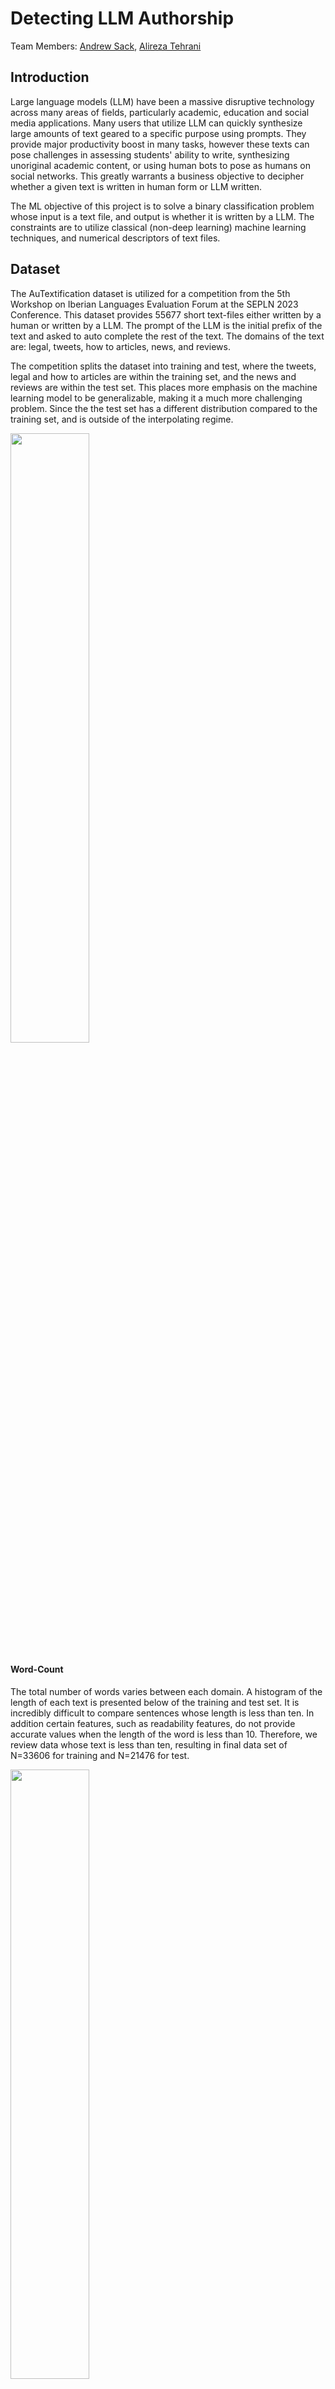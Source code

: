 # Detecting LLM Authorship

Team Members: [Andrew Sack](https://github.com/andrew-sack), [Alireza Tehrani](https://github.com/Ali-Tehrani)

## Introduction
Large language models (LLM) have been a massive disruptive technology across many areas of fields, particularly academic, education and social media applications. 
Many users that utilize LLM can quickly synthesize large amounts of text geared to a specific purpose using prompts. They provide major productivity boost in many tasks, however
these texts can pose challenges in assessing students' ability to write, synthesizing unoriginal academic content, or using human bots to pose as humans on social networks.
This greatly warrants a business objective to decipher whether a given text is written in human form or LLM written. 

The ML objective of this project is to solve a binary classification problem whose input is a text file, and output is whether it is written by a LLM. The constraints are
to utilize classical (non-deep learning) machine learning techniques, and numerical descriptors of text files.

## Dataset
The AuTextification dataset is utilized for a competition from the 5th Workshop on Iberian Languages Evaluation Forum at the SEPLN 2023 Conference. 
This dataset provides 55677 short text-files either written by a human or written by a LLM. The prompt of the LLM is the initial prefix of the text and asked to auto complete the rest of the text.
The domains of the text are: legal, tweets, how to articles, news, and reviews.  

The competition splits the dataset into training and test, where the tweets, legal and how to articles are 
within the training set, and the news and reviews are within the test set.  This places more emphasis on the machine learning model to be generalizable, making it a much more challenging problem. Since the the test set has a different distribution compared to the training set, and is
outside of the interpolating regime.

<img src="https://github.com/user-attachments/assets/9366d669-07e8-4087-bc99-80967cfd2ec9" width=50% height=50%>

#### Word-Count
The total number of words varies between each domain. A histogram of the length of each text is presented below of the training and test set. It is incredibly difficult to compare sentences whose length is less than ten. 
In addition certain features, such as readability features, do not provide accurate values when the length of the word is less than 10. Therefore, we review data whose text is less than ten, resulting in final data set of N=33606 for training and N=21476 for test.  

<img src="https://github.com/user-attachments/assets/76b15380-67fa-4f61-8897-002f661d6d66" width=50% height=50%>

The following illustrates the word-count per domain of the training and test set. The tweet shows the lowest amount of word count, and all other domains shows high frequency of word-count between 60-80. 

<img src="https://github.com/user-attachments/assets/9b4e23fc-7635-408f-bbc5-bef03022a795" width=75% height=75%>

## Feature Selection

Different description of the text file is computed resulting in a total list of 316 features. We consider a wide variety of features ranging from simple features that include:

- Total amount of (unique) words
- Relative frequencies of different punctuation, and letters.
- The average length of words and sentences.
- Lexical diversity of the text, defined as the total number of unique words divided by the total number of words.
- The number of emotional words used, obtained from the(EmoLex) Word-Emotion Association Lexicon dataset.
- The number of common words used, obtained from the COCA Word Frequency dataset.

In addition, we employed some existing natural language processing libraries to extract features, including:

- The text's polarity (positive, neutral or negative feeling of the text), and its sentiment (personal opinion, and factual information)
- The grade-level or years of education needed to understand the text
- The relative frequency of vowel sounds.  

The following outlines our distribution of four of our features (average word length, number of words, average number of words and average sentence length) based on generated and human data:

  <img src="https://github.com/user-attachments/assets/a7b40468-ba66-4f04-b14d-13cb30501fe0" width=50% height=50%>


## Model Selection and Results

We utilized four very common machine learning mdoels to predict binary classification problems: random forest, Light Gradient Boosting Machine (Light-GBM), and feed-forward neural networks (FFNN). 
We remove 10/% of our training dataset as a hold-out set for comparing whether our model performs well on the non-interpolating regime from the initial test-set and from the interpolating regime. 


#### Random Forest
  We utilize a random forest from scikit-learn package.  All 316 features were utilized, and only a single hyper-parameter was utilized: the number of estimators. The value for the number of estimators was found to be 100.  The accuracies was found to be 0.79\% on the validation set and 64\% on the test set. The confusion plot of the validation is shown below, illustrating relatively the same level of false negatives and positives.
  
  <img src="https://github.com/user-attachments/assets/8763e686-5548-405d-a946-fbeb39d2915a" width=85% height=50%>

Whereas, the confusion plot of the test set is shown below,, illustrating much more false negatives than false positives.

  <img src="https://github.com/user-attachments/assets/dd3badaa-cbe2-49c5-b501-b3cbc64b6038" width=56% height=60%>

The Random Forest model identified these as the ten most influential features:

- Unique Word Count:                   0.035
- TTR Lexical Diversity:               0.027
- Hapax Rate:                0.023
- Sentence Length:                     0.017
- Average Sentence Length:             0.016
- Flesch reading score:                 0.015
- Gunning God Index:                   0.013
- Complex Word Frequencies:           0.012
- Frequencies of Proper Nouns:    0.012
- Average Word Length:                 0.012

#### FFNN

  We utilize a feedforward neural network from the scikit-learn package. All 316 features were utilized, and the hyper-parameters optimized were: number of hidden layers, activation function, optimization algorithm and choice of learning rate.  The accuracies was found to be 0.78 \% on the validation set and 62\% on the test set. Making it very similar to the random forest model. The following confusion matrices are shown of the validation and test set, respectively.  These demonstrate that the FFNN are able to have more balanced number of false negatives, and false positive.
  Since our business objective is based on fraud and spam detection, these indicate that the FFNN has much less false negatives, and would be more suited for these tasks.
  
  <img src="https://github.com/user-attachments/assets/536bfbab-6526-4490-9e4f-b81e94f7b49a" width=85% height=50%>

  <img src="https://github.com/user-attachments/assets/ff691adb-1edf-4ac4-9643-db33ed6b06f1" width=56% height=60%>


#### Light-GBM 


## File Descriptions

- [Data Folder](./Data/) : Folder that contains all of the datasets used (both raw, features and clean).
  - AuTextification dataset: contains the human and LLM written text used for classification. 
  - COCA Word Frequency dataset: contains the most frqeuent words from  the COCA (Corpus of Contemporary American English).
  - (EmoLex) Word-Emotion Association Lexicon dataset: contains a list of words that their basic emotion, and sentiment.
- [Deliverables Folder](./Deliberables) : Contains our business KPI report, and executive summary.
- [Scripts Folder](./Scripts): Contains all of our scripts used to generate, and produce these results.
